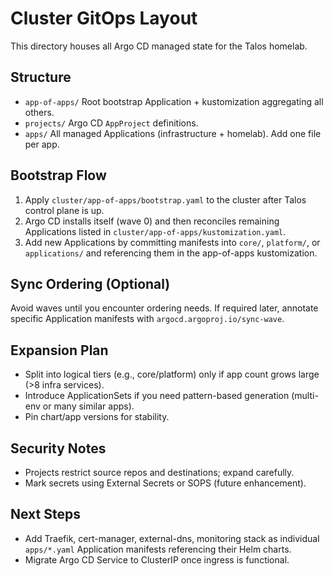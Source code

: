 # Cluster GitOps Layout

This directory houses all Argo CD managed state for the Talos homelab.

## Structure
- `app-of-apps/` Root bootstrap Application + kustomization aggregating all others.
- `projects/` Argo CD `AppProject` definitions.
- `apps/` All managed Applications (infrastructure + homelab). Add one file per app.

## Bootstrap Flow
1. Apply `cluster/app-of-apps/bootstrap.yaml` to the cluster after Talos control plane is up.
2. Argo CD installs itself (wave 0) and then reconciles remaining Applications listed in `cluster/app-of-apps/kustomization.yaml`.
3. Add new Applications by committing manifests into `core/`, `platform/`, or `applications/` and referencing them in the app-of-apps kustomization.

## Sync Ordering (Optional)
Avoid waves until you encounter ordering needs. If required later, annotate specific Application manifests with `argocd.argoproj.io/sync-wave`.

## Expansion Plan
- Split into logical tiers (e.g., core/platform) only if app count grows large (>8 infra services).
- Introduce ApplicationSets if you need pattern-based generation (multi-env or many similar apps).
- Pin chart/app versions for stability.

## Security Notes
- Projects restrict source repos and destinations; expand carefully.
- Mark secrets using External Secrets or SOPS (future enhancement).

## Next Steps
- Add Traefik, cert-manager, external-dns, monitoring stack as individual `apps/*.yaml` Application manifests referencing their Helm charts.
- Migrate Argo CD Service to ClusterIP once ingress is functional.
